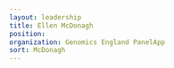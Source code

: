 ```yaml
---
layout: leadership
title: Ellen McDonagh
position:
organization: Genomics England PanelApp
sort: McDonagh
---
```

